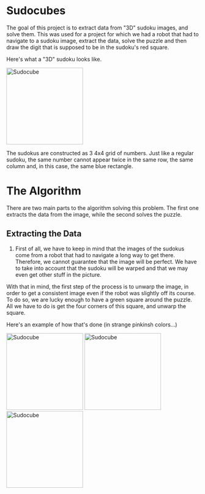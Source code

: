 Sudocubes
=========

The goal of this project is to extract data from "3D" sudoku images, and solve them. This was used for a project for which we had a robot that had to navigate to a sudoku image, extract the data, solve the puzzle and then draw the digit that is supposed to be in the sudoku's red square.

Here's what a "3D" sudoku looks like.

<img src="https://raw.github.com/pobed2/sudocubes/master/images/cube_front1.jpg" alt="Sudocube" width=" 200px"/>

The sudokus are constructed as 3 4x4 grid of numbers. Just like a regular sudoku, the same number cannot appear twice in the same row, the same column and, in this case, the same blue rectangle.

The Algorithm
==============

There are two main parts to the algorithm solving this problem. The first one extracts the data from the image, while the second solves the puzzle.

Extracting the Data
-------------------

1. First of all, we have to keep in mind that the images of the sudokus come from a robot that had to navigate a long way    to get there. Therefore, we cannot guarantee that the image will be perfect. We have to take into account that the        sudoku will be warped and that we may even get other stuff in the picture.

  With that in mind, the first step of the process is to unwarp the image, in order to get a consistent image even if the   robot was slightly off its course. To do so, we are lucky enough to have a green square around the puzzle. All we have    to do is get the four corners of this square, and unwarp the square.

  Here's an example of how that's done (in strange pinkinsh colors...)


  <img src="https://raw.github.com/pobed2/sudocubes/master/images/begin.png" alt="Sudocube" width=" 200px" float="left"/>
  <img src="https://raw.github.com/pobed2/sudocubes/master/images/begin-square.png" alt="Sudocube" width=" 200px"           float="left"/>
  <img src="https://raw.github.com/pobed2/sudocubes/master/images/unwarped.png" alt="Sudocube" width=" 200px" float="left"/>
